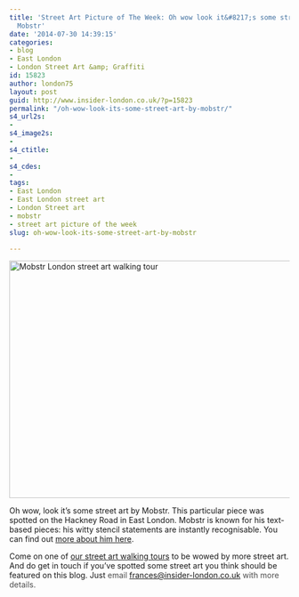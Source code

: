 ```yaml
---
title: 'Street Art Picture of The Week: Oh wow look it&#8217;s some street art by
  Mobstr'
date: '2014-07-30 14:39:15'
categories:
- blog
- East London
- London Street Art &amp; Graffiti
id: 15823
author: london75
layout: post
guid: http://www.insider-london.co.uk/?p=15823
permalink: "/oh-wow-look-its-some-street-art-by-mobstr/"
s4_url2s:
- 
s4_image2s:
- 
s4_ctitle:
- 
s4_cdes:
- 
tags:
- East London
- East London street art
- London Street art
- mobstr
- street art picture of the week
slug: oh-wow-look-its-some-street-art-by-mobstr

---
```

[<img class="size-full wp-image-15826 aligncenter" src="http://www.insider-london.co.uk/wp-content/uploads/2014/07/Mobstr.jpg" alt="Mobstr London street art walking tour" width="569" height="427" />](http://www.insider-london.co.uk/wp-content/uploads/2014/07/Mobstr.jpg)
  
Oh wow, look it&#8217;s some street art by Mobstr. This particular piece was spotted on the Hackney Road in East London. Mobstr is known for his text-based pieces: his witty stencil statements are instantly recognisable. You can find out <a href="http://mobstr.org/" target="_blank">more about him here</a>.

Come on one of <a href="http://www.insider-london.co.uk/london-graffiti-artists-walking-tours/" target="_blank">our street art walking tours</a> to be wowed by more street art. And do get in touch if you&#8217;ve spotted some street art you think should be featured on this blog. Just <span style="color: #4d4d4d;">email </span><a id="yui_3_16_0_1_1402043296792_83087" style="color: #196ad4;" href="mailto:frances@insider-london.co.uk" target="_blank" rel="nofollow" shape="rect">frances@insider-london.co.uk</a><span style="color: #4d4d4d;"> with more details. </span>
